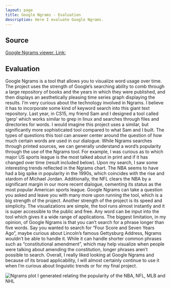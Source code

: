 ```yaml
---
layout: page
title: Google Ngrams - Evaluation
description: Here I evaluate Google Ngrams.
---
```

## Source

[Google Ngrams viewer. Link: ](https://books.google.com/ngrams/)

## Evaluation 

Google Ngrams is a tool that allows you to visualize word usage over time. The project uses the strength of Google’s searching ability to comb through a large repository of books and the years in which they were published, and then displays an aesthetically pleasing time series graph displaying the results.
I’m very curious about the technology involved in Ngrams. I believe it has to incorporate some kind of keyword search into this giant text repository. Last year, in CS15, my friend Sam and I designed a tool called ‘gerp’ which works similar to grep in linux and searches through files and directories for words. I would imagine this project uses a similar, but significantly more sophisticated tool compared to what Sam and I built.
The types of questions this tool can answer center around the question of how much certain words are used in our dialogue. While Ngrams searches through printed sources, we can generally understand a word’s popularity through the use of the Ngrams tool. For example, I was curious as to which major US sports league is the most talked about in print and if it has changed over time (result included below). Upon my search, I saw some interesting trends reflected in the Ngrams chart. The NBA seems to have had a big spike in popularity in the 1990s, which coincides with the rise and stardom of Michael Jordan. Additionally, the NFL clears the NBA by a significant margin in our more recent dialogue, cementing its status as the most popular American sports league. Google Ngrams can take a question you asked and leave you with many more upon running the tool, which is a big strength of the project.
Another strength of the project is its speed and simplicity. The visualizations are simple, the tool runs almost instantly and it is super accessible to the public and free. Any word can be input into the tool which gives it a wide range of applications.
The biggest limitation, in my opinion, of Google Ngrams is that you can’t search for a phrase longer than five words. Say you wanted to search for “Four Score and Seven Years Ago”, maybe curious about Lincoln’s famous Gettysburg Address, Ngrams wouldn’t be able to handle it. While it can handle shorter common phrases such as “constitutional amendment”, which may help visualize when people were talking about amending the constitution, longer phrases aren’t possible to search.
Overall, I really liked looking at Google Ngrams and because of its broad applicability, I will almost certainly continue to use it when I’m curious about linguistic trends or for my final project.

![Ngrams plot I generated relating the popularity of the NBA, NFL, MLB and NHL](/Users/richarddiamond/Desktop/CLS161/intro-dh-portfolio-template/_evaluations/ngrams.png)